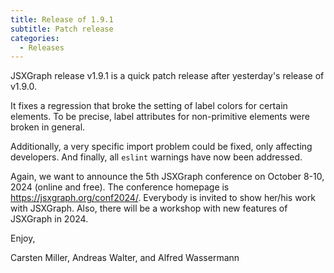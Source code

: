 ```yaml
---
title: Release of 1.9.1
subtitle: Patch release
categories:
  - Releases
---
```


JSXGraph release v1.9.1 is a quick patch release after yesterday's release of v1.9.0. 

It fixes a regression that broke the setting of label colors for certain elements.
To be precise, label attributes for non-primitive elements were broken in general.

Additionally, a very specific import problem could be fixed, only affecting developers.
And finally, all `eslint` warnings have now been addressed.

Again, we want to announce the 5th JSXGraph conference on October 8-10, 2024 (online and free). The conference homepage is <https://jsxgraph.org/conf2024/>. Everybody is invited to show her/his work with JSXGraph. Also, there will be a workshop with new features of JSXGraph in 2024.

Enjoy, 

Carsten Miller, Andreas Walter, and Alfred Wassermann
